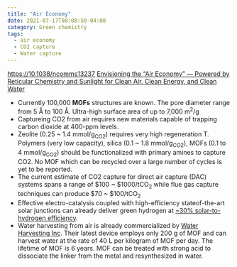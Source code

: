 ```yaml
---
title: "Air Economy"
date: 2021-07-17T08:08:50-04:00
category: Green chemistry
tags:
  - air economy
  - CO2 capture
  - Water capture
---
```



https://10.1038/ncomms13237
[Envisioning the “Air Economy” — Powered by Reticular Chemistry and Sunlight for Clean Air, Clean Energy, and Clean Water](https://doi.org/10.1142/S2529732521400046) 
* Currently 100,000 <b>MOFs</b> structures are known. The pore diameter range from 5 Å to 100 Å. Ultra-high surface area of up to 7,000 m<sup>2</sup>/g
* Captureing CO2 from air requires new materials capable of trapping carbon dioxide at 400-ppm levels.
* Zeolite (0.25 ~ 1.4 mmol/g<sub>CO2</sub>) requires very high regeneration T. Polymers (very low capacity), silica (0.1 ~ 1.8 mmol/g<sub>CO2</sub>), MOFs (0.1 to 4 mmol/g<sub>CO2</sub>) should be functionalized with primary amines to capture CO2. No MOF which can be recycled over a large number of cycles is yet to be reported.
* The current estimate of CO2 capture for direct air capture (DAC) systems spans a range of $100 ~ $1000/tCO<sub>2</sub> while flue gas capture techniques can produce $70 ~ $100/tCO<sub>2</sub>
* Effective electro-catalysis coupled with high-efficiency stateof-the-art solar junctions can already deliver green hydrogen at [~30% solar-to-hydrogen efficiency](https://www.nature.com/articles/ncomms13237).
* Water harvesting from air is already commercialized by [Water Harvesting Inc](http://www.wahainc.com/). Their latest device employs only 200 g of MOF and can harvest water at the rate of 40 L per kilogram of MOF per day. The lifetime of MOF is 6 years. MOF can be treated with strong acid to dissociate the linker from the metal and resynthesized in water.

